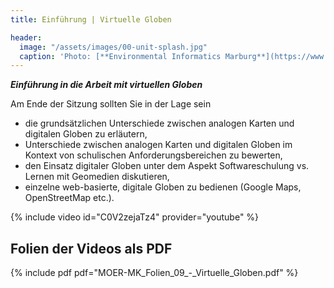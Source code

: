 ```yaml
---
title: Einführung | Virtuelle Globen

header:
  image: "/assets/images/00-unit-splash.jpg"
  caption: 'Photo: [**Environmental Informatics Marburg**](https://www.flickr.com/environmentalinformatics-marburg/)'
---
```


***Einführung in die Arbeit mit virtuellen Globen***
<!--more-->

Am Ende der Sitzung sollten Sie in der Lage sein

  * die grundsätzlichen Unterschiede zwischen analogen Karten und digitalen Globen zu erläutern,
  * Unterschiede zwischen analogen Karten und digitalen Globen im Kontext von schulischen Anforderungsbereichen zu bewerten,
  * den Einsatz digitaler Globen unter dem Aspekt Softwareschulung vs. Lernen mit Geomedien diskutieren,
  * einzelne web-basierte, digitale Globen zu bedienen (Google Maps, OpenStreetMap etc.).
  
{% include video id="C0V2zejaTz4" provider="youtube" %}

## Folien der Videos als PDF
{% include pdf pdf="MOER-MK_Folien_09_-_Virtuelle_Globen.pdf" %}